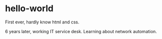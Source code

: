 hello-world
===========

First ever, hardly know html and css.

6 years later, working IT service desk. Learning about network automation.
